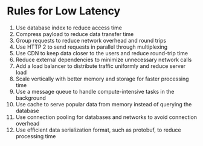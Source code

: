 # Rules for Low Latency

1. Use database index to reduce access time
2. Compress payload to reduce data transfer time
3. Group requests to reduce network overhead and round trips
4. Use HTTP 2 to send requests in parallel through multiplexing
5. Use CDN to keep data closer to the users and reduce round-trip time
6. Reduce external dependencies to minimize unnecessary network calls
7. Add a load balancer to distribute traffic uniformly and reduce server load
8. Scale vertically with better memory and storage for faster processing time
9. Use a message queue to handle compute-intensive tasks in the background
10. Use cache to serve popular data from memory instead of querying the database
11. Use connection pooling for databases and networks to avoid connection overhead
12. Use efficient data serialization format, such as protobuf, to reduce processing time
